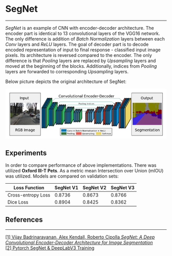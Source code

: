 # SegNet
___

_SegNet_ is an example of CNN with encoder-decoder architecture. 
The encoder part is identical to 13 convolutional layers of the VGG16 network. 
The only difference is addition of _Batch Normalization_ layers between each _Conv_ layers and _ReLU_ layers.
The goal of decoder part is to decode encoded representation of input to final response - 
classified input image pixels. 
Its architecture is reversed compared to the encoder. 
The only difference is that _Pooling_ layers are replaced by _Upsampling_ layers and 
moved at the beginning of the blocks. Additionally, indices from _Pooling_ layers are 
forwarded to corresponding _Upsampling_ layers.

Below picture depicts the original architecture of SegNet:

![Architcture](pictures/architecture.png)

## Experiments

In order to compare performance of above implementations. There was utilized __Oxford III-T Pets__.
As a metric mean Intersection over Union (mIOU) was utilized. Models are compared on validation sets:

| __Loss Function__  | __SegNet V1__ | __SegNet V2__ | __SegNet V3__ |
|--------------------|---------------|---------------|---------------| 
| Cross-entropy Loss | 0.8736        | 0.8673        | 0.8766        | 
| Dice Loss          | 0.8904        | 0.8425        | 0.8362        |

## References
___
[[1] Vijay Badrinarayanan, Alex Kendall, Roberto Cipolla _SegNet: A Deep Convolutional Encoder-Decoder Architecture for Image Segmentation_](https://arxiv.org/abs/1511.00561)  
[[2] Pytorch SegNet & DeepLabV3 Training](https://www.kaggle.com/code/robinreni/pytorch-segnet-deeplabv3-training)
